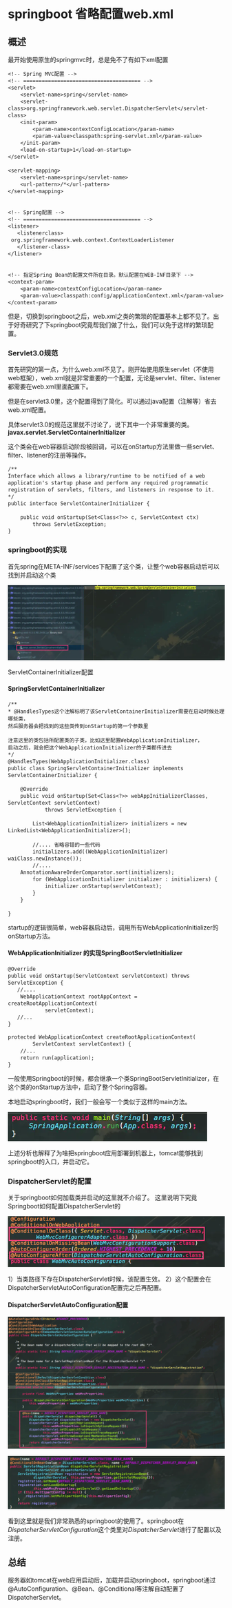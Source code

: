 # springboot 省略配置web.xml

## 概述

最开始使用原生的springmvc时，总是免不了有如下xml配置

```
<!-- Spring MVC配置 -->
<!-- ====================================== -->
<servlet>
    <servlet-name>spring</servlet-name>
    <servlet-class>org.springframework.web.servlet.DispatcherServlet</servlet-class>
    <init-param>
        <param-name>contextConfigLocation</param-name>
        <param-value>classpath:spring-servlet.xml</param-value>
    </init-param>
    <load-on-startup>1</load-on-startup>
</servlet>

<servlet-mapping>
    <servlet-name>spring</servlet-name>
    <url-pattern>/*</url-pattern>
</servlet-mapping>
  

<!-- Spring配置 -->
<!-- ====================================== -->
<listener>
   <listenerclass>
 org.springframework.web.context.ContextLoaderListener
   </listener-class>
</listener>
  

<!-- 指定Spring Bean的配置文件所在目录。默认配置在WEB-INF目录下 -->
<context-param>
    <param-name>contextConfigLocation</param-name>
    <param-value>classpath:config/applicationContext.xml</param-value>
</context-param>
```

但是，切换到springboot之后，web.xml之类的繁琐的配置基本上都不见了。出于好奇研究了下springboot究竟帮我们做了什么，我们可以免于这样的繁琐配置。

### Servlet3.0规范

首先研究的第一点，为什么web.xml不见了。刚开始使用原生servlet（不使用web框架），web.xml就是非常重要的一个配置，无论是servlet、filter、listener都需要在web.xml里面配置下。

但是在servlet3.0里，这个配置得到了简化。可以通过java配置（注解等）省去web.xml配置。

具体servlet3.0的规范这里就不讨论了，说下其中一个非常重要的类。**javax.servlet.ServletContainerInitializer**

这个类会在web容器启动阶段被回调，可以在onStartup方法里做一些servlet、filter、listener的注册等操作。

```
/**
Interface which allows a library/runtime to be notified of a web application's startup phase and perform any required programmatic registration of servlets, filters, and listeners in response to it.
*/
public interface ServletContainerInitializer {

    public void onStartup(Set<Class<?>> c, ServletContext ctx)
        throws ServletException; 
}
```

### springboot的实现

首先spring在META-INF/services下配置了这个类，让整个web容器启动后可以找到并启动这个类

![2588514-beb2299beb23f29b](springboot省略配置webxml.assets/2588514-beb2299beb23f29b.webp)

ServletContainerInitializer配置

#### SpringServletContainerInitializer

```
/**
* @HandlesTypes这个注解标明了该ServletContainerInitializer需要在启动时候处理哪些类，
然后服务器会把找到的这些类传到onStartup的第一个参数里

注意这里的类包括所配置类的子类，比如这里配置WebApplicationInitializer，
启动之后，就会把这个WebApplicationInitializer的子类都传进去
*/
@HandlesTypes(WebApplicationInitializer.class)
public class SpringServletContainerInitializer implements ServletContainerInitializer {
        
    @Override
    public void onStartup(Set<Class<?>> webAppInitializerClasses, ServletContext servletContext)
            throws ServletException {

        List<WebApplicationInitializer> initializers = new LinkedList<WebApplicationInitializer>();

        //.... 省略容错的一些代码
        initializers.add((WebApplicationInitializer) waiClass.newInstance());
        //.... 
    AnnotationAwareOrderComparator.sort(initializers);
        for (WebApplicationInitializer initializer : initializers) {
            initializer.onStartup(servletContext);
        }
    }

}
```

startup的逻辑很简单，web容器启动后，调用所有WebApplicationInitializer的onStartup方法。

#### WebApplicationInitializer 的实现SpringBootServletInitializer

```
@Override
public void onStartup(ServletContext servletContext) throws ServletException {
   //....
    WebApplicationContext rootAppContext = createRootApplicationContext(
            servletContext);
   //...
}
```

```
protected WebApplicationContext createRootApplicationContext(
        ServletContext servletContext) {
    //...
    return run(application);
}
```

一般使用Springboot的时候，都会继承一个类SpringBootServletInitializer，在这个类的onStartup方法中，启动了整个Spring容器。

本地启动springboot时，我们一般会写一个类似于这样的main方法。

 

![2588514-a05fe994a8ba584f](springboot省略配置webxml.assets/2588514-a05fe994a8ba584f.webp)



上述分析也解释了为啥把springboot应用部署到机器上，tomcat能够找到springboot的入口，并启动它。

### DispatcherServlet的配置

关于springboot如何加载类并启动的这里就不介绍了。
 这里说明下究竟Springboot如何配置DispatcherServlet的

 

![2588514-d0788482107d019b](springboot省略配置webxml.assets/2588514-d0788482107d019b.webp)



1）当类路径下存在DispatcherServlet时候，该配置生效。
 2）这个配置会在DispatcherServletAutoConfiguration配置完之后再配置。

#### DispatcherServletAutoConfiguration配置

![2588514-b03c7108a7070eef](springboot省略配置webxml.assets/2588514-b03c7108a7070eef.webp)

![2588514-2a9689a55c9c4b0c](springboot省略配置webxml.assets/2588514-2a9689a55c9c4b0c.webp)



看到这里就是我们非常熟悉的springboot的使用了。springboot在*DispatcherServletConfiguration*这个类里对*DispatcherServlet*进行了配置以及注册。

## 总结

服务器如tomcat在web应用启动后，加载并启动springboot，springboot通过@AutoConfiguration、@Bean、@Conditional等注解自动配置了DispatcherServlet。

 

 

 

 

 
